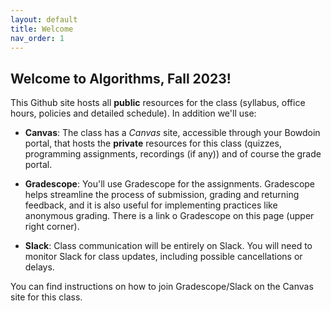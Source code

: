 ```yaml
---
layout: default 
title: Welcome
nav_order: 1
---
```



## Welcome to Algorithms, Fall 2023! 

This Github site hosts all **public** resources for the class (syllabus, office hours, policies and detailed schedule).  In addition we'll use: 

* __Canvas__: The class  has  a _Canvas_ site, accessible through your Bowdoin portal, that hosts the **private** resources for this class (quizzes, programming assignments, recordings (if any)) and of course the grade portal. 

* __Gradescope__:  You'll use Gradescope for the assignments. Gradescope helps streamline the process of submission, grading and returning feedback, and it is also useful for implementing practices like anonymous grading. There is a link o Gradescope on this page (upper right corner). 

* __Slack__: Class communication will be entirely on Slack. You will need to monitor Slack for class updates, including possible cancellations or delays. 

You can find instructions on how to join Gradescope/Slack on the Canvas site for this class. 
